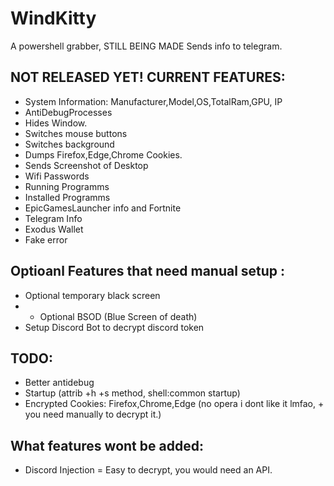 # WindKitty
A powershell grabber, STILL BEING MADE Sends info to telegram.

## NOT RELEASED YET! CURRENT FEATURES:
- System Information: Manufacturer,Model,OS,TotalRam,GPU, IP
- AntiDebugProcesses
- Hides Window.
- Switches mouse buttons
- Switches background
- Dumps Firefox,Edge,Chrome Cookies.
- Sends Screenshot of Desktop
- Wifi Passwords
- Running Programms
- Installed Programms
- EpicGamesLauncher info and Fortnite
- Telegram Info
- Exodus Wallet
- Fake error

## Optioanl Features that need manual setup : 
- Optional temporary black screen
- - Optional BSOD (Blue Screen of death)
- Setup Discord Bot to decrypt discord token

## TODO:
- Better antidebug
- Startup (attrib +h +s method, shell:common startup)
- Encrypted Cookies: Firefox,Chrome,Edge (no opera i dont like it lmfao, + you need manually to decrypt it.)

## What features wont be added:
- Discord Injection = Easy to decrypt, you would need an API.



